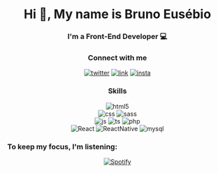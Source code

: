 <h1 align="center">Hi 👋, My name is Bruno Eusébio</h1>
<h3 align="center">I'm a Front-End Developer 💻</h3>

<h3 align="center">Connect with me</h3>

<p align="center">
  <a href=""><img alt="twitter" src="https://img.shields.io/badge/Twitter-1DA1F2?style=for-the-badge&logo=twitter&logoColor=white" /></a>
  <a href=""><img alt="link" src="https://img.shields.io/badge/LinkedIn-0077B5?style=for-the-badge&logo=linkedin&logoColor=white" /></a>
  <a href=""><img alt="insta" src="https://img.shields.io/badge/Instagram-E4405F?style=for-the-badge&logo=instagram&logoColor=white" /></a>
</p>

<h3 align="center">Skills</h3>

<p align="center">
  <img alt="html5" src="https://img.shields.io/badge/HTML5-E34F26?style=for-the-badge&logo=html5&logoColor=white" /><br>
  <img alt="css" src="https://img.shields.io/badge/CSS3-1572B6?style=for-the-badge&logo=css3&logoColor=white" />
  <img alt="sass" src="https://img.shields.io/badge/Sass-CC6699?style=for-the-badge&logo=sass&logoColor=white" /><br>
  <img alt="js" src="https://img.shields.io/badge/JavaScript-F7DF1E?style=for-the-badge&logo=javascript&logoColor=black" />
  <img alt="ts" src="https://img.shields.io/badge/TypeScript-007ACC?style=for-the-badge&logo=typescript&logoColor=white" />
  <img alt="php" src="https://img.shields.io/badge/PHP-777BB4?style=for-the-badge&logo=php&logoColor=white" /><br>
  <img alt="React" src="https://img.shields.io/badge/React-20232A?style=for-the-badge&logo=react&logoColor=61DAFB" />
  <img alt="ReactNative" src="https://img.shields.io/badge/React_Native-20232A?style=for-the-badge&logo=react&logoColor=61DAFB" />
  <img alt="mysql" src="https://img.shields.io/badge/MySQL-00000F?style=for-the-badge&logo=mysql&logoColor=white" />
</p>

<h3 align="left">To keep my focus, I'm listening:</h3>

<span align="center">

[![Spotify](https://novatoremprofile.vercel.app/api/spotify)](https://open.spotify.com/user/11139642116)


</span>

<!--
**Degortunger/Degortunger** is a ✨ _special_ ✨ repository because its `README.md` (this file) appears on your GitHub profile.
